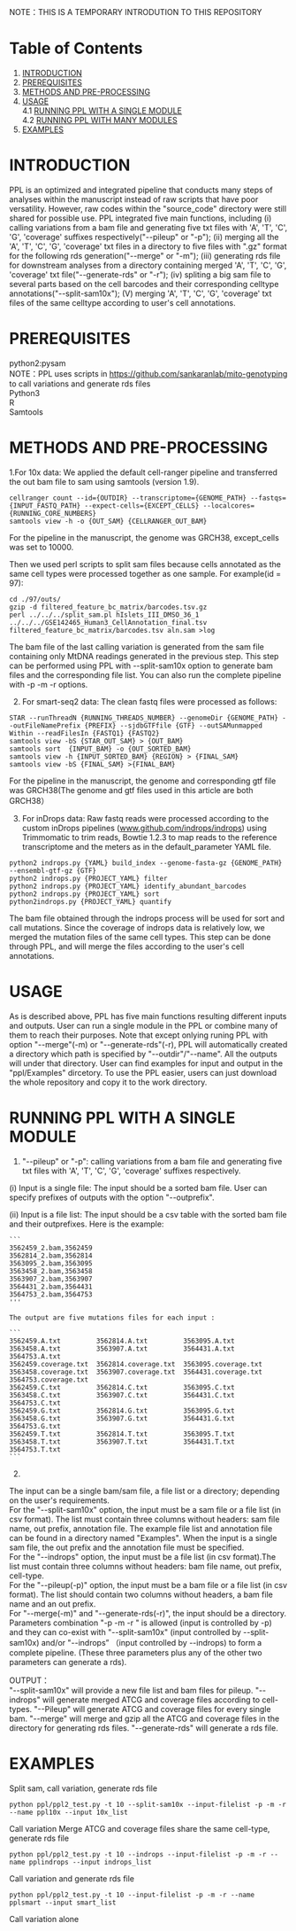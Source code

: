 NOTE：THIS IS A TEMPORARY INTRODUTION TO THIS REPOSITORY

# Table of Contents
1. [INTRODUCTION](#introduction)
2. [PREREQUISITES](#prerequisites)
3. [METHODS AND PRE-PROCESSING](#methods-and-pre-processing)
4. [USAGE](#usage)  
    4.1 [RUNNING PPL WITH A SINGLE MODULE](#running-ppl-with-a-single-module)  
    4.2 [RUNNING PPL WITH MANY MODULES](#running-ppl-with-many-modules)  
5. [EXAMPLES](#examples)

# INTRODUCTION 
PPL is an optimized and integrated pipeline that conducts many steps of analyses within the manuscript instead of raw scripts that have poor versatility. However, raw codes within the "source_code" directory were still shared for possible use. PPL integrated five main functions, including (i) calling variations from a bam file and generating five txt files with 'A', 'T', 'C', 'G', 'coverage' suffixes respectively("--pileup" or "-p"); (ii) merging all the 'A', 'T', 'C', 'G', 'coverage' txt files in a directory to five files with ".gz" format for the following rds generation("--merge" or "-m"); (iii) generating rds file for downstream analyses from a directory containing merged 'A', 'T', 'C', 'G', 'coverage' txt file("--generate-rds" or "-r"); (iv) spliting a big sam file to several parts based on the cell barcodes and their corresponding celltype annotations("--split-sam10x"); (V) merging 'A', 'T', 'C', 'G', 'coverage' txt files of the same celltype according to user's cell annotations.

# PREREQUISITES
python2:pysam  
NOTE：PPL uses scripts in https://github.com/sankaranlab/mito-genotyping to call variations and generate rds files   
Python3   
R   
Samtools   

# METHODS AND PRE-PROCESSING
1.For 10x data:
We applied the default cell-ranger pipeline and transferred the out bam file to sam using samtools (version 1.9).

```
cellranger count --id={OUTDIR} --transcriptome={GENOME_PATH} --fastqs={INPUT_FASTQ_PATH} --expect-cells={EXCEPT_CELLS} --localcores={RUNNING_CORE_NUMBERS}
samtools view -h -o {OUT_SAM} {CELLRANGER_OUT_BAM}
```
For the pipeline in the manuscript, the genome was GRCH38, except_cells was set to 10000. 

Then we used perl scripts to split sam files because cells annotated as the same cell types were processed together as one sample. For example(id = 97):

```
cd ./97/outs/
gzip -d filtered_feature_bc_matrix/barcodes.tsv.gz
perl ../../../split_sam.pl hIslets_III_DMSO_36_1 ../../../GSE142465_Human3_CellAnnotation_final.tsv filtered_feature_bc_matrix/barcodes.tsv aln.sam >log
```
The bam file of the last calling variation is generated from the sam file containing only MtDNA readings generated in the previous step.
This step can be performed using PPL with --split-sam10x option to generate bam files and the corresponding file list. You can also run the complete pipeline with -p -m -r options.

2. For smart-seq2 data:
The clean fastq files were processed as follows:

```
STAR --runThreadN {RUNNING_THREADS_NUMBER} --genomeDir {GENOME_PATH} --outFileNamePrefix {PREFIX} --sjdbGTFfile {GTF} --outSAMunmapped Within --readFilesIn {FASTQ1} {FASTQ2}
samtools view -bS {STAR_OUT_SAM} > {OUT_BAM}
samtools sort  {INPUT_BAM} -o {OUT_SORTED_BAM}
samtools view -h {INPUT_SORTED_BAM} {REGION} > {FINAL_SAM}
samtools view -bS {FINAL_SAM} >{FINAL_BAM}
```

For the pipeline in the manuscript, the genome and corresponding gtf file was GRCH38(The genome and gtf files used in this article are both GRCH38）

3. For inDrops data:
Raw fastq reads were processed according to the custom inDrops pipelines (www.github.com/indrops/indrops) using Trimmomatic to trim reads, Bowtie 1.2.3 to map reads to the reference transcriptome and the meters as in the default_parameter YAML file.

```
python2 indrops.py {YAML} build_index --genome-fasta-gz {GENOME_PATH} --ensembl-gtf-gz {GTF}
python2 indrops.py {PROJECT_YAML} filter
python2 indrops.py {PROJECT_YAML} identify_abundant_barcodes
python2 indrops.py {PROJECT_YAML} sort
python2indrops.py {PROJECT_YAML} quantify
```
The bam file obtained through the indrops process will be used for sort and call mutations. Since the coverage of indrops data is relatively low, we merged the mutation files of the same cell types. This step can be done through PPL, and will merge the files according to the user's cell annotations.

# USAGE
As is described above, PPL has five main functions resulting different inputs and outputs. User can run a single module in the PPL or combine many of them to reach their purposes. Note that except onlying runing PPL with option "--merge"(-m) or "--generate-rds"(-r), PPL will automatically created a directory which path is specified by "--outdir"/"--name". All the outputs will under that directory.
User can find examples for input and output in the "ppl/Examples" dircetory.
To use the PPL easier, users can just download the whole repository and copy it to the work directory. 

# RUNNING PPL WITH A SINGLE MODULE
1. "--pileup" or "-p": calling variations from a bam file and generating five txt files with 'A', 'T', 'C', 'G', 'coverage' suffixes respectively.

(i) Input is a single file: The input should be a sorted bam file. User can specify prefixes of outputs with the option "--outprefix".

(ii) Input is a file list: The input should be a csv table with the sorted bam file and their outprefixes. Here is the example:

    ```
    3562459_2.bam,3562459
    3562814_2.bam,3562814
    3563095_2.bam,3563095
    3563458_2.bam,3563458
    3563907_2.bam,3563907
    3564431_2.bam,3564431
    3564753_2.bam,3564753
    '''
    
    The output are five mutations files for each input :
    
    ```
    3562459.A.txt         3562814.A.txt         3563095.A.txt         3563458.A.txt         3563907.A.txt         3564431.A.txt         3564753.A.txt
    3562459.coverage.txt  3562814.coverage.txt  3563095.coverage.txt  3563458.coverage.txt  3563907.coverage.txt  3564431.coverage.txt  3564753.coverage.txt
    3562459.C.txt         3562814.C.txt         3563095.C.txt         3563458.C.txt         3563907.C.txt         3564431.C.txt         3564753.C.txt
    3562459.G.txt         3562814.G.txt         3563095.G.txt         3563458.G.txt         3563907.G.txt         3564431.G.txt         3564753.G.txt
    3562459.T.txt         3562814.T.txt         3563095.T.txt         3563458.T.txt         3563907.T.txt         3564431.T.txt         3564753.T.txt
    ```
    
2.
    






The input can be a single bam/sam file, a file list or a directory; depending on the user's requirements.   
For the "--split-sam10x" option, the input must be a sam file or a file list (in csv format). The list must contain three columns without headers: sam file name, out prefix, annotation file. The example file list and annotation file can be found in a directory named "Examples". When the input is a single sam file, the out prefix and the annotation file must be specified.  
For the "--indrops" option, the input must be a file list (in csv format).The list must contain three columns without headers: bam file name, out prefix, cell-type.  
For the "--pileup(-p)" option, the input must be a bam file or a file list (in csv format).  The list should contain two columns without headers, a bam file name and an out prefix.   
For "--merge(-m)" and "--generate-rds(-r)", the input should be a directory.  
Parameters combination "-p -m -r " is allowed (input is controlled by -p)  and they can co-exist with "--split-sam10x" (input controlled by --split-sam10x) and/or "--indrops” （input controlled by --indrops) to form a complete pipeline. (These three parameters plus any of the other two parameters can generate a rds).
  
OUTPUT：  
 "--split-sam10x" will provide a new file list and bam files for pileup.
 "--indrops" will generate merged ATCG and coverage files according to cell-types.
 "--Pileup" will generate ATCG and coverage files for every single bam.
 "--merge" will merge and gzip all the ATCG and coverage files in the directory for generating rds files.
 "--generate-rds" will generate a rds file.
 
 # EXAMPLES
 Split sam, call variation, generate rds file
 
 ```
 python ppl/ppl2_test.py -t 10 --split-sam10x --input-filelist -p -m -r --name ppl10x --input 10x_list
 ```
 Call variation Merge ATCG and coverage files share the same cell-type, generate rds file
 
 ```
 python ppl/ppl2_test.py -t 10 --indrops --input-filelist -p -m -r --name pplindrops --input indrops_list
 ```
 Call variation and generate rds file 
 ```
 python ppl/ppl2_test.py -t 10 --input-filelist -p -m -r --name pplsmart --input smart_list
 ```
 Call variation alone
 ```

